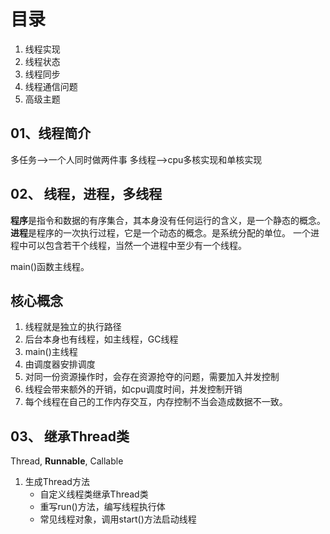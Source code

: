 目录
=======
1. 线程实现
2. 线程状态
3. 线程同步
4. 线程通信问题
5. 高级主题

01、线程简介
-------------------
多任务-->一个人同时做两件事
多线程-->cpu多核实现和单核实现

02、 线程，进程，多线程
------------------------
**程序**是指令和数据的有序集合，其本身没有任何运行的含义，是一个静态的概念。
**进程**是程序的一次执行过程，它是一个动态的概念。是系统分配的单位。
一个进程中可以包含若干个线程，当然一个进程中至少有一个线程。

main()函数主线程。

核心概念
------------
1. 线程就是独立的执行路径
2. 后台本身也有线程，如主线程，GC线程
3. main()主线程
4. 由调度器安排调度
5. 对同一份资源操作时，会存在资源抢夺的问题，需要加入并发控制
6. 线程会带来额外的开销，如cpu调度时间，并发控制开销
7. 每个线程在自己的工作内存交互，内存控制不当会造成数据不一致。


03、 继承Thread类
----------------------
Thread, **Runnable**, Callable
1. 生成Thread方法
	* 自定义线程类继承Thread类
	* 重写run()方法，编写线程执行体
	* 常见线程对象，调用start()方法启动线程








